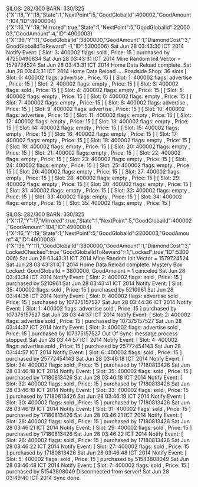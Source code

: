SILOS: 282/300
BARN: 330/325
{"X":18,"Y":18,"State":1,"NextPoint":5,"GoodGlobalId":400002,"GoodAmount":104,"ID":4900004}
{"X":16,"Y":19,"Mirrored":true,"State":1,"NextPoint":5,"GoodGlobalId":2200003,"GoodAmount":4,"ID":4900003}
{"X":36,"Y":11,"GoodGlobalId":3800000,"GoodAmount":1,"DiamondCost":3,"GoodGlobalIdToReward":-1,"ID":5300006}
Sat Jun 28 03:43:30 ICT 2014 Notify Event: [ Slot: 3: 400002 flags: sold , Price: 15 ] purchased by 47250490834
Sat Jun 28 03:43:31 ICT 2014  Mine Random Init Vector = 1579724524
Sat Jun 28 03:43:31 ICT 2014 Home Data Reload complete.
Sat Jun 28 03:43:31 ICT 2014 Home Data Reload ....
Roadside Shop: 36 slots
     [ Slot: 0: 400002 flags: advertise , Price: 15 ]
     [ Slot: 1: 400002 flags: advertise , Price: 15 ]
     [ Slot: 2: 400002 flags: empty , Price: 15 ]
     [ Slot: 3: 400002 flags: sold , Price: 15 ]
     [ Slot: 4: 400002 flags: empty , Price: 15 ]
     [ Slot: 5: 400002 flags: empty , Price: 15 ]
     [ Slot: 6: 400002 flags: empty , Price: 15 ]
     [ Slot: 7: 400002 flags: empty , Price: 15 ]
     [ Slot: 8: 400002 flags: advertise , Price: 15 ]
     [ Slot: 9: 400002 flags: advertise , Price: 15 ]
     [ Slot: 10: 400002 flags: advertise , Price: 15 ]
     [ Slot: 11: 400002 flags: empty , Price: 15 ]
     [ Slot: 12: 400002 flags: empty , Price: 15 ]
     [ Slot: 13: 400002 flags: empty , Price: 15 ]
     [ Slot: 14: 400002 flags: empty , Price: 15 ]
     [ Slot: 15: 400002 flags: empty , Price: 15 ]
     [ Slot: 16: 400002 flags: empty , Price: 15 ]
     [ Slot: 17: 400002 flags: empty , Price: 15 ]
     [ Slot: 18: 400002 flags: empty , Price: 15 ]
     [ Slot: 19: 400002 flags: empty , Price: 15 ]
     [ Slot: 20: 400002 flags: empty , Price: 15 ]
     [ Slot: 21: 400002 flags: empty , Price: 15 ]
     [ Slot: 22: 400002 flags: empty , Price: 15 ]
     [ Slot: 23: 400002 flags: empty , Price: 15 ]
     [ Slot: 24: 400002 flags: empty , Price: 15 ]
     [ Slot: 25: 400002 flags: empty , Price: 15 ]
     [ Slot: 26: 400002 flags: empty , Price: 15 ]
     [ Slot: 27: 400002 flags: empty , Price: 15 ]
     [ Slot: 28: 400002 flags: empty , Price: 15 ]
     [ Slot: 29: 400002 flags: empty , Price: 15 ]
     [ Slot: 30: 400002 flags: empty , Price: 15 ]
     [ Slot: 31: 400002 flags: empty , Price: 15 ]
     [ Slot: 32: 400002 flags: empty , Price: 15 ]
     [ Slot: 33: 400002 flags: empty , Price: 15 ]
     [ Slot: 34: 400002 flags: empty , Price: 15 ]
     [ Slot: 35: 400002 flags: empty , Price: 15 ]

SILOS: 282/300
BARN: 330/325
{"X":17,"Y":17,"Mirrored":true,"State":1,"NextPoint":5,"GoodGlobalId":400002,"GoodAmount":104,"ID":4900004}
{"X":16,"Y":19,"State":1,"NextPoint":5,"GoodGlobalId":2200003,"GoodAmount":4,"ID":4900003}
{"X":36,"Y":11,"GoodGlobalId":3800000,"GoodAmount":1,"DiamondCost":3,"LockedChecked":true,"GoodGlobalIdToReward":-1,"Locked":true,"ID":5300006}
Sat Jun 28 03:43:31 ICT 2014  Mine Random Init Vector = 1579724524
Sat Jun 28 03:43:31 ICT 2014 Home Data Reload complete.
Mystery Box Locked: GoodGlobalId = 3800000, GoodAmoiunt = 1 canceled
Sat Jun 28 03:43:34 ICT 2014 Notify Event: [ Slot: 2: 400002 flags: sold , Price: 15 ] purchased by 5210961
Sat Jun 28 03:43:41 ICT 2014 Notify Event: [ Slot: 35: 400002 flags: sold , Price: 15 ] purchased by 5210961
Sat Jun 28 03:44:36 ICT 2014 Notify Event: [ Slot: 0: 400002 flags: advertise sold , Price: 15 ] purchased by 107375157527
Sat Jun 28 03:44:36 ICT 2014 Notify Event: [ Slot: 1: 400002 flags: advertise sold , Price: 15 ] purchased by 107375157527
Sat Jun 28 03:44:37 ICT 2014 Notify Event: [ Slot: 2: 400002 flags: advertise sold , Price: 15 ] purchased by 107375157527
Sat Jun 28 03:44:37 ICT 2014 Notify Event: [ Slot: 3: 400002 flags: advertise sold , Price: 15 ] purchased by 107375157527
Out Of Sync: message process stopped!
Sat Jun 28 03:44:57 ICT 2014 Notify Event: [ Slot: 4: 400002 flags: advertise sold , Price: 15 ] purchased by 25772454143
Sat Jun 28 03:44:57 ICT 2014 Notify Event: [ Slot: 6: 400002 flags: sold , Price: 15 ] purchased by 25772454143
Sat Jun 28 03:46:18 ICT 2014 Notify Event: [ Slot: 34: 400002 flags: sold , Price: 15 ] purchased by 17180813426
Sat Jun 28 03:46:18 ICT 2014 Notify Event: [ Slot: 35: 400002 flags: sold , Price: 15 ] purchased by 17180813426
Sat Jun 28 03:46:18 ICT 2014 Notify Event: [ Slot: 32: 400002 flags: sold , Price: 15 ] purchased by 17180813426
Sat Jun 28 03:46:18 ICT 2014 Notify Event: [ Slot: 33: 400002 flags: sold , Price: 15 ] purchased by 17180813426
Sat Jun 28 03:46:19 ICT 2014 Notify Event: [ Slot: 30: 400002 flags: sold , Price: 15 ] purchased by 17180813426
Sat Jun 28 03:46:19 ICT 2014 Notify Event: [ Slot: 31: 400002 flags: sold , Price: 15 ] purchased by 17180813426
Sat Jun 28 03:46:21 ICT 2014 Notify Event: [ Slot: 28: 400002 flags: sold , Price: 15 ] purchased by 17180813426
Sat Jun 28 03:46:21 ICT 2014 Notify Event: [ Slot: 29: 400002 flags: sold , Price: 15 ] purchased by 17180813426
Sat Jun 28 03:46:22 ICT 2014 Notify Event: [ Slot: 26: 400002 flags: sold , Price: 15 ] purchased by 17180813426
Sat Jun 28 03:46:22 ICT 2014 Notify Event: [ Slot: 27: 400002 flags: sold , Price: 15 ] purchased by 17180813426
Sat Jun 28 03:46:48 ICT 2014 Notify Event: [ Slot: 5: 400002 flags: sold , Price: 15 ] purchased by 51543808049
Sat Jun 28 03:46:48 ICT 2014 Notify Event: [ Slot: 7: 400002 flags: sold , Price: 15 ] purchased by 51543808049
Disconnected from server!
Sat Jun 28 03:49:40 ICT 2014  Sync done. 
